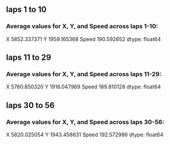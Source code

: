 ## laps 1 to 10
### Average values for X, Y, and Speed across laps 1-10:
X        5852.337371
Y        1959.165368
Speed     190.592852
dtype: float64

## laps 11 to 29
### Average values for X, Y, and Speed across laps 11-29:
X        5760.850320
Y        1916.047969
Speed     189.810128
dtype: float64

## laps 30 to 56
### Average values for X, Y, and Speed across laps 30-56:
X        5820.025054
Y        1943.458631
Speed     192.572986
dtype: float64